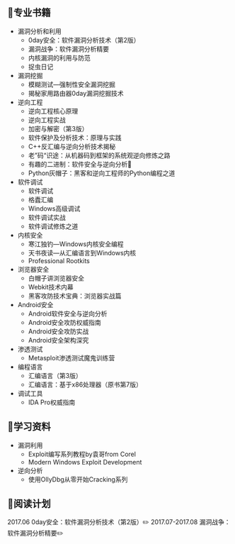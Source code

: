 ## :green_book:专业书籍

* 漏洞分析和利用
  * 0day安全：软件漏洞分析技术（第2版）
  * 漏洞战争：软件漏洞分析精要
  * 内核漏洞的利用与防范
  * 捉虫日记
* 漏洞挖掘
  * 模糊测试—强制性安全漏洞挖掘
  * 揭秘家用路由器0day漏洞挖掘技术
* 逆向工程
  * 逆向工程核心原理
  * 逆向工程实战
  * 加密与解密（第3版）
  * 软件保护及分析技术：原理与实践
  * C++反汇编与逆向分析技术揭秘
  * 老”码“识途：从机器码到框架的系统观逆向修炼之路
  * 有趣的二进制：软件安全与逆向分析:100:
  * Python灰帽子：黑客和逆向工程师的Python编程之道
* 软件调试
  * 软件调试
  * 格蠹汇编
  * Windows高级调试
  * 软件调试实战
  * 软件调试修炼之道
* 内核安全
  * 寒江独钓—Windows内核安全编程
  * 天书夜读—从汇编语言到Windows内核
  * Professional Rootkits
* 浏览器安全
  * 白帽子讲浏览器安全
  * Webkit技术内幕
  * 黑客攻防技术宝典：浏览器实战篇
* Android安全
  * Android软件安全与逆向分析
  * Android安全攻防权威指南
  * Android安全攻防实战
  * Android安全架构深究
* 渗透测试
  * Metasploit渗透测试魔鬼训练营
* 编程语言
  * 汇编语言（第3版）
  * 汇编语言：基于x86处理器（原书第7版）
* 调试工具
  * IDA Pro权威指南

## :page_facing_up:学习资料

* 漏洞利用
  * Exploit编写系列教程by袁哥from Corel
  * Modern Windows Exploit Development
* 逆向分析
  * 使用OllyDbg从零开始Cracking系列
  
## :calendar:阅读计划

2017.06         0day安全：软件漏洞分析技术（第2版）:pencil2:
2017.07-2017.08 漏洞战争：软件漏洞分析精要:pencil2:
